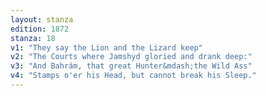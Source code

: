 ```yaml
---
layout: stanza
edition: 1872
stanza: 18
v1: "They say the Lion and the Lizard keep"
v2: "The Courts where Jamshyd gloried and drank deep:"
v3: "And Bahrám, that great Hunter&mdash;the Wild Ass"
v4: "Stamps o'er his Head, but cannot break his Sleep."
---
```

